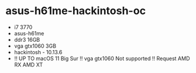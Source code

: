# asus-h61me-hackintosh-oc
* i7 3770
* asus-h61me
* ddr3 16GB
* vga gtx1060 3GB 
* hackintosh - 10.13.6 
* !! UP TO macOS 11 Big Sur !! vga gtx1060 Not supported !! Request AMD RX AMD XT  

